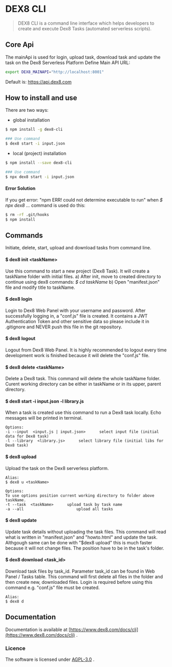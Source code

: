 # DEX8 CLI
> DEX8 CLI is a command line interface which helps developers to create and execute Dex8 Tasks (automated serverless scripts).


## Core Api
The mainApi is used for login, upload task, download task and update the task on the Dex8 Serverless Platform
Define Main API URL:

```bash
export DEX8_MAINAPI="http://localhost:8001"
```

Default is: https://api.dex8.com


## How to install and use
There are two ways:

- global installation

```bash
$ npm install -g dex8-cli

### Use command
$ dex8 start -i input.json
```

- local (project) installation
```bash
$ npm install --save dex8-cli

### Use command
$ npx dex8 start -i input.json
```


#### Error Solution
If you get error: "npm ERR! could not determine executable to run" when *$ npx dex8 ...* command is used do this:
```bash
$ rm -rf .git/hooks
$ npm install
```


## Commands
Initiate, delete, start, upload and download tasks from command line.

#### $ dex8 init &lt;taskName&gt;
Use this command to start a new project (Dex8 Task). It will create a taskName folder with initial files.
a) After init, move to created directory to continue using dex8 commands: *$ cd taskName*
b) Open "manifest.json" file and modify title to taskName.

#### $ dex8 login
Login to Dex8 Web Panel with your username and password. After successfully logging in, a "conf.js" file is created. It contains a JWT Authentication Token and other sensitive data so please include it in .gitignore and NEVER push this file in the git repository.

#### $ dex8 logout
Logout from Dex8 Web Panel. It is highly recommended to logout every time development work is finished because it will delete the "conf.js" file.

#### $ dex8 delete &lt;taskName&gt;
Delete a Dex8 task. This command will delete the whole taskName folder. Curent working directory can be either in taskName or in its upper, parent directory.

#### $ dex8 start -i input.json -l library.js
When a task is created use this command to run a Dex8 task locally. Echo messages will be printed in terminal.
```
Options:
-i --input  <input.js | input.json>      select input file (initial data for Dex8 task)
-l --library  <library.js>      select library file (initial libs for Dex8 task)
```

#### $ dex8 upload
Upload the task on the Dex8 serverless platform.
```
Alias:
$ dex8 u <taskName>

Options:
To use options position current working directory to folder above taskName.
-t --task  <taskName>      upload task by task name
-a --all                       upload all tasks
```

#### $ dex8 update
Update task details without uploading the task files.
This command will read what is written in "manifest.json" and "howto.html" and update the task.
Althgough same can be done with "$dex8 upload" this is much faster because it will not change files.
The position have to be in the task's folder.


#### $ dex8 download &lt;task_id&gt;
Download task files by task_id. Parameter task_id can be found in Web Panel / Tasks table.
This command will first delete all files in the folder and then create new, downloaded files.
Login is required before using this command e.g. "conf.js" file must be created.

```
Alias:
$ dex8 d
```


## Documentation
Documentation is available at [https://www.dex8.com/docs/cli](https://www.dex8.com/docs/cli) .


### Licence
The software is licensed under [AGPL-3.0](./LICENSE) .
